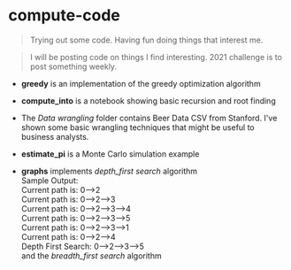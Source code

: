 # compute-code

> Trying out some code. Having fun doing things that interest me.

>I will be posting code on things I find interesting. 2021 challenge is to post something weekly.

* __greedy__ is an implementation of the greedy optimization algorithm

* __compute_into__ is a notebook showing basic recursion and root finding

* The _Data wrangling_ folder contains Beer Data CSV from Stanford. I've shown some basic wrangling techniques that might be useful to business analysts.

* __estimate_pi__ is a Monte Carlo simulation example

* __graphs__ implements *depth_first search* algorithm<br />
  Sample Output:<br />
  Current path is:  0-->2<br />
  Current path is:  0-->2-->3<br />
  Current path is:  0-->2-->3-->4<br />
  Current path is:  0-->2-->3-->5<br />
  Current path is:  0-->2-->3-->1<br />
  Current path is:  0-->2-->4<br />
  Depth First Search:  0-->2-->3-->5<br />
  and the *breadth_first search* algorithm
